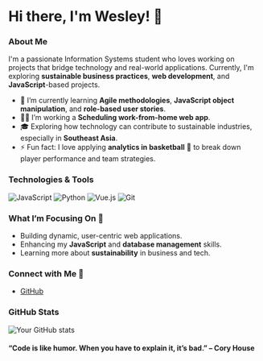 # Hi there, I'm Wesley! 👋

### About Me
I'm a passionate Information Systems student who loves working on projects that bridge technology and real-world applications. Currently, I'm exploring **sustainable business practices**, **web development**, and **JavaScript**-based projects.

- 🌱 I’m currently learning **Agile methodologies**, **JavaScript object manipulation**, and **role-based user stories**.
- 👨‍💻 I’m working a **Scheduling work-from-home web app**.
- 🎓 Exploring how technology can contribute to sustainable industries, especially in **Southeast Asia**.
- ⚡ Fun fact: I love applying **analytics in basketball** 🏀 to break down player performance and team strategies.

### Technologies & Tools
![JavaScript](https://img.shields.io/badge/-JavaScript-black?style=flat-square&logo=javascript)
![Python](https://img.shields.io/badge/-Python-black?style=flat-square&logo=python)
![Vue.js](https://img.shields.io/badge/-Vue.js-black?style=flat-square&logo=vue.js)
![Git](https://img.shields.io/badge/-Git-black?style=flat-square&logo=git)

### What I’m Focusing On 🚀
- Building dynamic, user-centric web applications.
- Enhancing my **JavaScript** and **database management** skills.
- Learning more about **sustainability** in business and tech.

### Connect with Me 🤝
- [GitHub](https://github.com/ChinWesley)

### GitHub Stats
![Your GitHub stats](https://github-readme-stats.vercel.app/api?username=ChinWesley&show_icons=true&hide_border=true)

<!-- Optional: Add a joke or a quote to show your personality -->
#### “Code is like humor. When you have to explain it, it’s bad.” – Cory House

<!--
**ChinWesley/ChinWesley** is a ✨ _special_ ✨ repository because its `README.md` (this file) appears on your GitHub profile.

Here are some ideas to get you started:

- 🔭 I’m currently working on ...
- 🌱 I’m currently learning ...
- 👯 I’m looking to collaborate on ...
- 🤔 I’m looking for help with ...
- 💬 Ask me about ...
- 📫 How to reach me: ...
- 😄 Pronouns: ...
- ⚡ Fun fact: ...
-->
